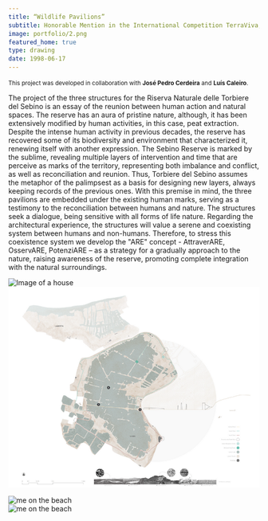 ```yaml
---
title: “Wildlife Pavilions” 
subtitle: Honorable Mention in the International Competition TerraViva, 2023
image: portfolio/2.png
featured_home: true
type: drawing
date: 1998-06-17
---
```


<small>This project was developed in collaboration with <strong>José Pedro Cerdeira</strong> and <strong>Luís Caleiro</strong>.</small>

The project of the three structures for the Riserva Naturale delle Torbiere del Sebino is an essay of the reunion between human action and natural spaces. 
The reserve has an aura of pristine nature, although, it has been extensively modified by human activities, in this case, peat extraction. Despite the intense human activity in previous decades, the reserve has recovered some of its biodiversity and environment that characterized it, renewing itself with another expression.
The Sebino Reserve is marked by the sublime, revealing multiple layers of intervention and time that are perceive as marks of the territory, representing both imbalance and conflict, as well as reconciliation and reunion. Thus, Torbiere del Sebino assumes the metaphor of the palimpsest as a basis for designing new layers, always keeping records of the previous ones. 
With this premise in mind, the three pavilions are embedded under the existing human marks, serving as a testimony to the reconciliation between humans and nature. The structures seek a dialogue, being sensitive with all forms of life nature. 
Regarding the architectural experience, the structures will value a serene and coexisting system between humans and non-humans. Therefore, to stress this coexistence system we develop the "ARE" concept - AttraverARE, OsservARE, PotenziARE – as a strategy for a gradually approach to the nature, raising awareness of the reserve, promoting complete integration with the natural surroundings.



![Image of a house]({{site.baseurl}}/assets/images/portfolio/2.png)
![Image of a house](assets/images/portfolio/2.png)


<div class="row pt-3 align-items-end">
    <div class="col-lg-6">
        <img src="{{site.baseurl}}/assets/images/portfolio/2.png" class="img-fluid" style="object-fit: contain;" alt="me on the beach">
    </div>
    <div class="col-lg-6">
        <img src="{{site.baseurl}}/assets/images/portfolio/2.png" class="img-fluid" style="object-fit: contain;" alt="me on the beach">
    </div>
</div>








